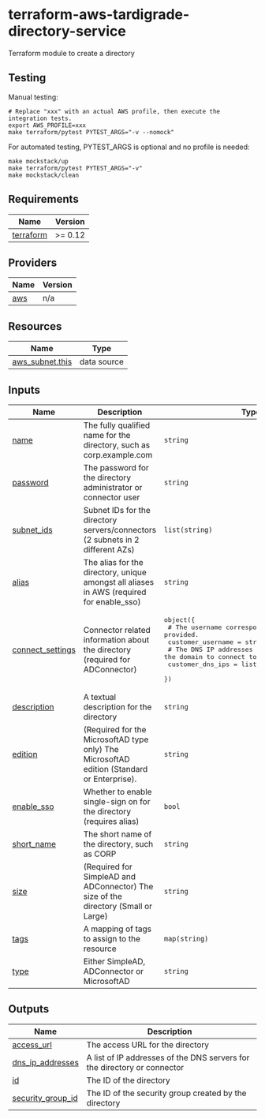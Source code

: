 # terraform-aws-tardigrade-directory-service

Terraform module to create a directory

## Testing

Manual testing:

```
# Replace "xxx" with an actual AWS profile, then execute the integration tests.
export AWS_PROFILE=xxx 
make terraform/pytest PYTEST_ARGS="-v --nomock"
```

For automated testing, PYTEST_ARGS is optional and no profile is needed:

```
make mockstack/up
make terraform/pytest PYTEST_ARGS="-v"
make mockstack/clean
```

<!-- BEGIN TFDOCS -->
## Requirements

| Name | Version |
|------|---------|
| <a name="requirement_terraform"></a> [terraform](#requirement\_terraform) | >= 0.12 |

## Providers

| Name | Version |
|------|---------|
| <a name="provider_aws"></a> [aws](#provider\_aws) | n/a |

## Resources

| Name | Type |
|------|------|
| [aws_subnet.this](https://registry.terraform.io/providers/hashicorp/aws/latest/docs/data-sources/subnet) | data source |

## Inputs

| Name | Description | Type | Default | Required |
|------|-------------|------|---------|:--------:|
| <a name="input_name"></a> [name](#input\_name) | The fully qualified name for the directory, such as corp.example.com | `string` | n/a | yes |
| <a name="input_password"></a> [password](#input\_password) | The password for the directory administrator or connector user | `string` | n/a | yes |
| <a name="input_subnet_ids"></a> [subnet\_ids](#input\_subnet\_ids) | Subnet IDs for the directory servers/connectors (2 subnets in 2 different AZs) | `list(string)` | n/a | yes |
| <a name="input_alias"></a> [alias](#input\_alias) | The alias for the directory, unique amongst all aliases in AWS (required for enable\_sso) | `string` | `null` | no |
| <a name="input_connect_settings"></a> [connect\_settings](#input\_connect\_settings) | Connector related information about the directory (required for ADConnector) | <pre>object({<br/>    # The username corresponding to the password provided.<br/>    customer_username = string<br/>    # The DNS IP addresses of the domain to connect to.<br/>    customer_dns_ips = list(string)<br/>  })</pre> | `null` | no |
| <a name="input_description"></a> [description](#input\_description) | A textual description for the directory | `string` | `null` | no |
| <a name="input_edition"></a> [edition](#input\_edition) | (Required for the MicrosoftAD type only) The MicrosoftAD edition (Standard or Enterprise). | `string` | `null` | no |
| <a name="input_enable_sso"></a> [enable\_sso](#input\_enable\_sso) | Whether to enable single-sign on for the directory (requires alias) | `bool` | `false` | no |
| <a name="input_short_name"></a> [short\_name](#input\_short\_name) | The short name of the directory, such as CORP | `string` | `null` | no |
| <a name="input_size"></a> [size](#input\_size) | (Required for SimpleAD and ADConnector) The size of the directory (Small or Large) | `string` | `null` | no |
| <a name="input_tags"></a> [tags](#input\_tags) | A mapping of tags to assign to the resource | `map(string)` | `{}` | no |
| <a name="input_type"></a> [type](#input\_type) | Either SimpleAD, ADConnector or MicrosoftAD | `string` | `"SimpleAD"` | no |

## Outputs

| Name | Description |
|------|-------------|
| <a name="output_access_url"></a> [access\_url](#output\_access\_url) | The access URL for the directory |
| <a name="output_dns_ip_addresses"></a> [dns\_ip\_addresses](#output\_dns\_ip\_addresses) | A list of IP addresses of the DNS servers for the directory or connector |
| <a name="output_id"></a> [id](#output\_id) | The ID of the directory |
| <a name="output_security_group_id"></a> [security\_group\_id](#output\_security\_group\_id) | The ID of the security group created by the directory |

<!-- END TFDOCS -->
